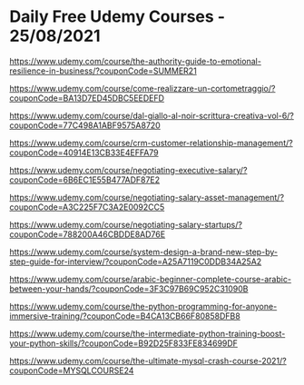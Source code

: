 # Daily Free Udemy Courses - 25/08/2021

https://www.udemy.com/course/the-authority-guide-to-emotional-resilience-in-business/?couponCode=SUMMER21
https://www.udemy.com/course/come-realizzare-un-cortometraggio/?couponCode=BA13D7ED45DBC5EEDEFD
https://www.udemy.com/course/dal-giallo-al-noir-scrittura-creativa-vol-6/?couponCode=77C498A1ABF9575A8720
https://www.udemy.com/course/crm-customer-relationship-management/?couponCode=40914E13CB33E4EFFA79
https://www.udemy.com/course/negotiating-executive-salary/?couponCode=6B6EC1E55B477ADF87E2
https://www.udemy.com/course/negotiating-salary-asset-management/?couponCode=A3C225F7C3A2E0092CC5
https://www.udemy.com/course/negotiating-salary-startups/?couponCode=788200A46CBDDE8AD76E
https://www.udemy.com/course/system-design-a-brand-new-step-by-step-guide-for-interview/?couponCode=A25A7119C0DDB34A25A2
https://www.udemy.com/course/arabic-beginner-complete-course-arabic-between-your-hands/?couponCode=3F3C97B69C952C31090B
https://www.udemy.com/course/the-python-programming-for-anyone-immersive-training/?couponCode=B4CA13CB66F80858DFB8
https://www.udemy.com/course/the-intermediate-python-training-boost-your-python-skills/?couponCode=B92D25F833FE834699DF
https://www.udemy.com/course/the-ultimate-mysql-crash-course-2021/?couponCode=MYSQLCOURSE24
